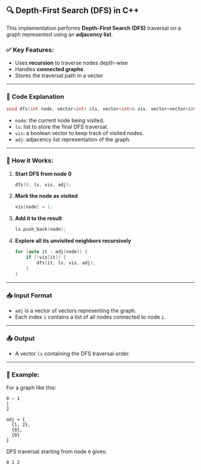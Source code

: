 ## 🔍 Depth-First Search (DFS) in C++

This implementation performs **Depth-First Search (DFS)** traversal on a graph represented using an **adjacency list**.

### ✅ **Key Features:**

* Uses **recursion** to traverse nodes depth-wise
* Handles **connected graphs**
* Stores the traversal path in a vector

---

### 📌 **Code Explanation**

```cpp
void dfs(int node, vector<int> &ls, vector<int>& vis, vector<vector<int>> &adj)
```

* `node`: the current node being visited.
* `ls`: list to store the final DFS traversal.
* `vis`: a boolean vector to keep track of visited nodes.
* `adj`: adjacency list representation of the graph.

---

### 🔁 **How it Works:**

1. **Start DFS from node 0**

   ```cpp
   dfs(0, ls, vis, adj);
   ```

2. **Mark the node as visited**

   ```cpp
   vis[node] = 1;
   ```

3. **Add it to the result**

   ```cpp
   ls.push_back(node);
   ```

4. **Explore all its unvisited neighbors recursively**

   ```cpp
   for (auto it : adj[node]) {
       if (!vis[it]) {
           dfs(it, ls, vis, adj);
       }
   }
   ```

---

### 📥 **Input Format**

* `adj` is a vector of vectors representing the graph.
* Each index `i` contains a list of all nodes connected to node `i`.

---

### 📤 **Output**

* A vector `ls` containing the DFS traversal order.

---

### 🧠 Example:

For a graph like this:

```
0 — 1
|
2

adj = {
  {1, 2},
  {0},
  {0}
}
```

DFS traversal starting from node `0` gives:

```
0 1 2
```
